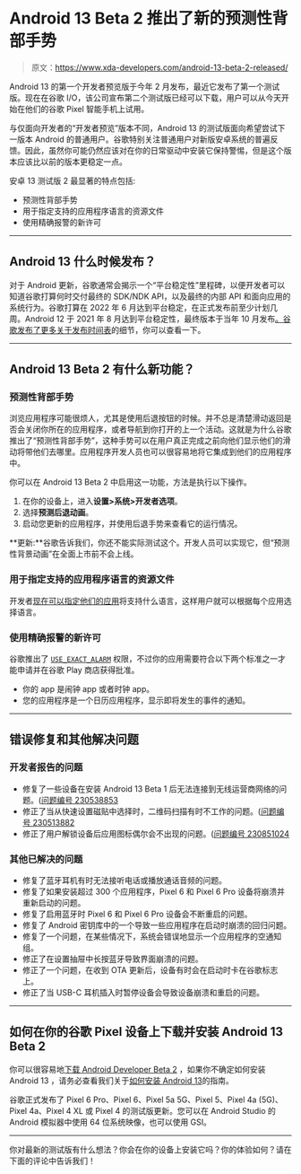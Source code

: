# Android 13 Beta 2 推出了新的预测性背部手势

> 原文：<https://www.xda-developers.com/android-13-beta-2-released/>

Android 13 的第一个开发者预览版于今年 2 月发布，最近它发布了第一个测试版。现在在谷歌 I/O，该公司宣布第二个测试版已经可以下载，用户可以从今天开始在他们的谷歌 Pixel 智能手机上试用。

与仅面向开发者的“开发者预览”版本不同，Android 13 的测试版面向希望尝试下一版本 Android 的普通用户。谷歌特别关注普通用户对新版安卓系统的普遍反馈。因此，虽然你可能仍然应该对在你的日常驱动中安装它保持警惕，但是这个版本应该比以前的版本更稳定一点。

安卓 13 测试版 2 最显著的特点包括:

*   预测性背部手势
*   用于指定支持的应用程序语言的资源文件
*   使用精确报警的新许可

* * *

## Android 13 什么时候发布？

对于 Android 更新，谷歌通常会揭示一个“平台稳定性”里程碑，以便开发者可以知道谷歌打算何时交付最终的 SDK/NDK API，以及最终的内部 API 和面向应用的系统行为。谷歌打算在 2022 年 6 月达到平台稳定，在正式发布前至少计划几周。Android 12 于 2021 年 8 月达到平台稳定性，最终版本于当年 10 月发布[。谷歌发布了](https://www.xda-developers.com/android-12-launched/)[更多关于发布时间表](https://developer.android.com/about/versions/13/overview)的细节，你可以查看一下。

* * *

## Android 13 Beta 2 有什么新功能？

### 预测性背部手势

浏览应用程序可能很烦人，尤其是使用后退按钮的时候。并不总是清楚滑动返回是否会关闭你所在的应用程序，或者导航到你打开的上一个活动。这就是为什么谷歌推出了“预测性背部手势”，这种手势可以在用户真正完成之前向他们显示他们的滑动将带他们去哪里。应用程序开发人员也可以很容易地将它集成到他们的应用程序中。

你可以在 Android 13 Beta 2 中启用这一功能，方法是执行以下操作。

1.  在你的设备上，进入**设置>系统>开发者选项**。
2.  选择**预测后退动画**。
3.  启动您更新的应用程序，并使用后退手势来查看它的运行情况。

**更新:**谷歌告诉我们，你还不能实际测试这个。开发人员可以实现它，但“预测性背景动画”在全面上市前不会上线。

### 用于指定支持的应用程序语言的资源文件

开发者[现在可以指定他们的应用](https://developer.android.com/about/versions/13/features/app-languages#use-localeconfig)将支持什么语言，这样用户就可以根据每个应用选择语言。

### 使用精确报警的新许可

谷歌推出了 [`USE_EXACT_ALARM`](https://developer.android.com/reference/android/Manifest.permission#USE_EXACT_ALARM) 权限，不过你的应用需要符合以下两个标准之一才能申请并在谷歌 Play 商店获得批准。

*   你的 app 是闹钟 app 或者时钟 app。
*   您的应用程序是一个日历应用程序，显示即将发生的事件的通知。

* * *

## 错误修复和其他解决问题

### 开发者报告的问题

*   修复了一些设备在安装 Android 13 Beta 1 后无法连接到无线运营商网络的问题。([问题编号 230538853](https://issuetracker.google.com/issues/230538853)
*   修正了当从快速设置磁贴中选择时，二维码扫描有时不工作的问题。([问题编号 230513882](https://issuetracker.google.com/issues/230513882)
*   修正了用户解锁设备后应用图标偶尔会不出现的问题。([问题编号 230851024](https://issuetracker.google.com/issues/230851024)

### 其他已解决的问题

*   修复了蓝牙耳机有时无法接听电话或播放通话音频的问题。
*   修复了如果安装超过 300 个应用程序，Pixel 6 和 Pixel 6 Pro 设备将崩溃并重新启动的问题。
*   修复了启用蓝牙时 Pixel 6 和 Pixel 6 Pro 设备会不断重启的问题。
*   修复了 Android 密钥库中的一个导致一些应用程序在启动时崩溃的回归问题。
*   修复了一个问题，在某些情况下，系统会错误地显示一个应用程序的空通知组。
*   修正了在设置抽屉中长按蓝牙导致界面崩溃的问题。
*   修正了一个问题，在收到 OTA 更新后，设备有时会在启动时卡在谷歌标志上。
*   修正了当 USB-C 耳机插入时暂停设备会导致设备崩溃和重启的问题。

* * *

## 如何在你的谷歌 Pixel 设备上下载并安装 Android 13 Beta 2

你可以很容易地[下载 Android Developer Beta 2](https://www.xda-developers.com/how-to-download-android-13/#beta2) ，如果你不确定如何安装 Android 13 ，请务必查看我们关于[如何安装 Android 13](https://www.xda-developers.com/how-to-install-android-13/)的指南。

谷歌正式发布了 Pixel 6 Pro、Pixel 6、Pixel 5a 5G、Pixel 5、Pixel 4a (5G)、Pixel 4a、Pixel 4 XL 或 Pixel 4 的测试版更新。您可以在 Android Studio 的 Android 模拟器中使用 64 位系统映像，也可以使用 GSI。

* * *

你对最新的测试版有什么想法？你会在你的设备上安装它吗？你的体验如何？请在下面的评论中告诉我们！